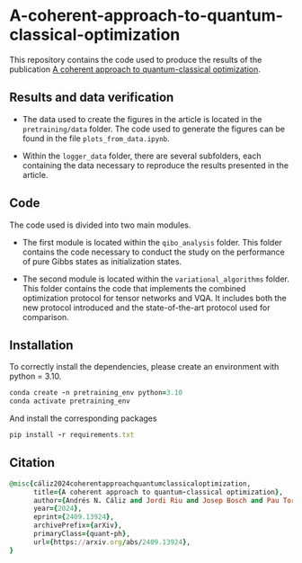 # A-coherent-approach-to-quantum-classical-optimization

This repository contains the code used to produce the results of the publication [A coherent approach to quantum-classical optimization](https://arxiv.org/abs/2409.13924).

## Results and data verification

- The data used to create the figures in the article is located in the `pretraining/data` folder. The code used to generate the figures can be found in the file `plots_from_data.ipynb`.

- Within the `logger_data` folder, there are several subfolders, each containing the data necessary to reproduce the results presented in the article.


## Code 

The code used is divided into two main modules. 

- The first module is located within the `qibo_analysis` folder. This folder contains the code necessary to conduct the study on the performance of pure Gibbs states as initialization states. 

- The second module is located within the `variational_algorithms` folder. This folder contains the code that implements the combined optimization protocol for tensor networks and VQA. It includes both the new protocol introduced and the state-of-the-art protocol used for comparison.


## Installation

To correctly install the dependencies, please create an environment with python = 3.10.


```ruby
conda create -n pretraining_env python=3.10
conda activate pretraining_env
```

And install the corresponding packages

```ruby
pip install -r requirements.txt
```

## Citation

```ruby
@misc{cáliz2024coherentapproachquantumclassicaloptimization,
      title={A coherent approach to quantum-classical optimization}, 
      author={Andrés N. Cáliz and Jordi Riu and Josep Bosch and Pau Torrente and Jose Miralles and Arnau Riera},
      year={2024},
      eprint={2409.13924},
      archivePrefix={arXiv},
      primaryClass={quant-ph},
      url={https://arxiv.org/abs/2409.13924}, 
}
```